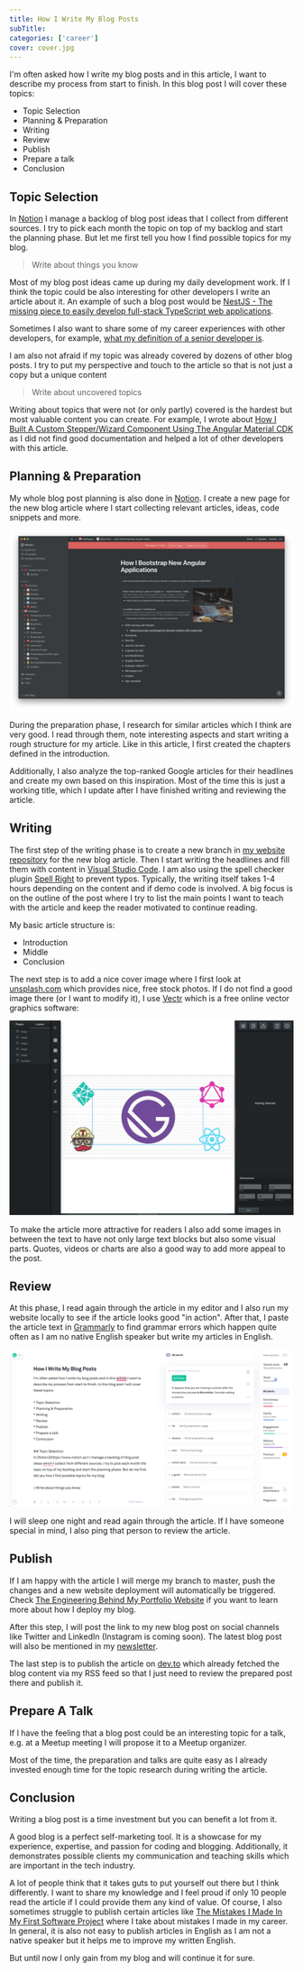 ```yaml
---
title: How I Write My Blog Posts
subTitle: 
categories: ['career'] 
cover: cover.jpg
---
```


I'm often asked how I write my blog posts and in this article, I want to describe my process from start to finish. In this blog post I will cover these topics:

* Topic Selection
* Planning & Preparation
* Writing
* Review
* Publish
* Prepare a talk
* Conclusion

## Topic Selection
In [Notion](https://www.notion.so/) I manage a backlog of blog post ideas that I collect from different sources. I try to pick each month the topic on top of my backlog and start the planning phase. But let me first tell you how I find possible topics for my blog.

> Write about things you know

Most of my blog post ideas came up during my daily development work. If I think the topic could be also interesting for other developers I write an article about it. An example of such a blog post would be [NestJS - The missing piece to easily develop full-stack TypeScript web applications](https://www.mokkapps.de/blog/nest-js-the-missing-piece-to-easily-develop-full-stack-typescript-web-applications/).

Sometimes I also want to share some of my career experiences with other developers, for example, [what my definition of a senior developer is](http://www.mokkapps.de/blog/my-definition-of-a-senior-software-developer/).

I am also not afraid if my topic was already covered by dozens of other blog posts. I try to put my perspective and touch to the article so that is not just a copy but a unique content

> Write about uncovered topics

Writing about topics that were not (or only partly) covered is the hardest but most valuable content you can create. For example, I wrote about [How I Built A Custom Stepper/Wizard Component Using The Angular Material CDK](https://www.mokkkapps.de/blog/how-i-built-a-custom-stepper-wizard-using-angular-material-cdk/) as I did not find good documentation and helped a lot of other developers with this article.

## Planning & Preparation
My whole blog post planning is also done in [Notion](https://www.notion.so/). I create a new page for the new blog article where I start collecting relevant articles, ideas, code snippets and more.

![Notion Screenshot](./notion.png)

During the preparation phase, I research for similar articles which I think are very good. I read through them, note interesting aspects and start writing a rough structure for my article. Like in this article, I first created the chapters defined in the introduction.

Additionally, I also analyze the top-ranked Google articles for their headlines and create my own based on this inspiration. Most of the time this is just a working title, which I update after I have finished writing and reviewing the article.

## Writing

The first step of the writing phase is to create a new branch in [my website repository](https://github.com/mokkapps/website) for the new blog article. Then I start writing the headlines and fill them with content in [Visual Studio Code](https://code.visualstudio.com/). I am also using the spell checker plugin [Spell Right](https://marketplace.visualstudio.com/items?itemName=ban.spellright) to prevent typos. Typically, the writing itself takes 1-4 hours depending on the content and if demo code is involved. A big focus is on the outline of the post where I try to list the main points I want to teach with the article and keep the reader motivated to continue reading.

My basic article structure is:
   - Introduction
   - Middle
   - Conclusion

The next step is to add a nice cover image where I first look at [unsplash.com](https://unsplash.com/) which provides nice, free stock photos. If I do not find a good image there (or I want to modify it), I use [Vectr](https://vectr.com/) which is a free online vector graphics software:

![Vectr Screenshot](./vectr.png)

To make the article more attractive for readers I also add some images in between the text to have not only large text blocks but also some visual parts. Quotes, videos or charts are also a good way to add more appeal to the post.

## Review

At this phase, I read again through the article in my editor and I also run my website locally to see if the article looks good "in action". After that, I paste the article text in [Grammarly](https://app.grammarly.com/) to find grammar errors which happen quite often as I am no native English speaker but write my articles in English.

![Grammarly Screenshot](./grammarly.png)

I will sleep one night and read again through the article. If I have someone special in mind, I also ping that person to review the article.

## Publish

If I am happy with the article I will merge my branch to master, push the changes and a new website deployment will automatically be triggered. Check [The Engineering Behind My Portfolio Website](http://www.mokkapps.de/blog/the-engineering-behind-my-portfolio-website/) if you want to learn more about how I deploy my blog. 

After this step, I will post the link to my new blog post on social channels like Twitter and LinkedIn (Instagram is coming soon). The latest blog post will also be mentioned in my [newsletter](http://www.mokkapps.de/newsletter).

The last step is to publish the article on [dev.to](https://dev.to/) which already fetched the blog content via my RSS feed so that I just need to review the prepared post there and publish it.

## Prepare A Talk

If I have the feeling that a blog post could be an interesting topic for a talk, e.g. at a Meetup meeting I will propose it to a Meetup organizer.

Most of the time, the preparation and talks are quite easy as I already invested enough time for the topic research during writing the article.

## Conclusion

Writing a blog post is a time investment but you can benefit a lot from it. 

A good blog is a perfect self-marketing tool. It is a showcase for my experience, expertise, and passion for coding and blogging. Additionally, it demonstrates possible clients my communication and teaching skills which are important in the tech industry. 

A lot of people think that it takes guts to put yourself out there but I think differently. I want to share my knowledge and I feel proud if only 10 people read the article if I could provide them any kind of value. Of course, I also sometimes struggle to publish certain articles like [The Mistakes I Made In My First Software Project](https://www.mokkapps.de/blog/the-mistakes-i-made-in-my-first-software-project/) where I take about mistakes I made in my career. 
In general, it is also not easy to publish articles in English as I am not a native speaker but it helps me to improve my written English. 

But until now I only gain from my blog and will continue it for sure.
